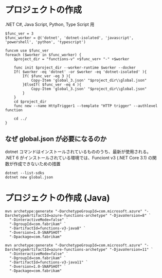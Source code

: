 # プロジェクトの作成
.NET C#, Java Script, Python, Type Script 用
```
$func_ver = 3
$func_worker = @('dotnet', 'dotnet-isolated', 'javascript', 'powershell', 'python', 'typescript')

funcvm use $func_ver
foreach ($worker in $func_worker) {
    $project_dir = "functions-v" +$func_ver+ "-" +$worker

    func init $project_dir --worker-runtime $worker --docker
    If( $worker -eq 'dotnet' -or $worker -eq 'dotnet-isolated' ){
        If( $func_ver -eq 3 ){
            Copy-Item 'global_3.json' "$project_dir\\global.json"
        }ElseIf( $func_ver -eq 4 ){
            Copy-Item 'global_3.json' "$project_dir\\global.json"
        }
    }
    cd $project_dir
    func new --name HttpTrigger1 --template "HTTP trigger" --authlevel function

    cd ../
}
```

## なぜ global.json が必要になるのか
dotnet コマンドはインストールされているもののうち、最新が使用される。
.NET 6 がインストールされている環境では、Funciont v3 (.NET Core 3.1) の関数が作成できないための措置 

```
dotnet --list-sdks
dotnet new global.json
```


# プロジェクトの作成 (Java)
```
mvn archetype:generate "-DarchetypeGroupId=com.microsoft.azure" "-DarchetypeArtifactId=azure-functions-archetype" "-DjavaVersion=8" `
  "-DinteractiveMode=false" `
  "-DgroupId=com.fabrikam" `
  "-DartifactId=functions-v3-java8" `
  "-Dversion=1.0-SNAPSHOT" `
  "-Dpackage=com.fabrikam"

mvn archetype:generate "-DarchetypeGroupId=com.microsoft.azure" "-DarchetypeArtifactId=azure-functions-archetype" "-DjavaVersion=11" `
  "-DinteractiveMode=false" `
  "-DgroupId=com.fabrikam" `
  "-DartifactId=functions-v3-java11" `
  "-Dversion=1.0-SNAPSHOT" `
  "-Dpackage=com.fabrikam"
```